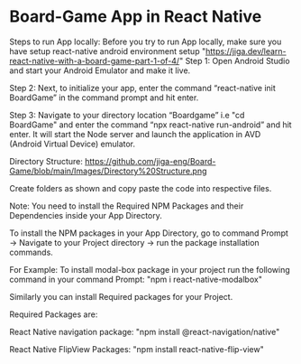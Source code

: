 # Board-Game App in React Native
Steps to run App locally:
Before you try to run App locally, make sure you have setup react-native android environment setup "https://jiga.dev/learn-react-native-with-a-board-game-part-1-of-4/"
Step 1: Open Android Studio and start your Android Emulator and make it live.

Step 2: Next, to initialize your app, enter the command “react-native init BoardGame” in the command prompt and hit enter.

Step 3: Navigate to your directory location “Boardgame” i.e "cd BoardGame" and enter the command “npx react-native run-android” and hit enter. It will start the Node server and launch the application in AVD (Android Virtual Device) emulator.

Directory Structure: https://github.com/jiga-eng/Board-Game/blob/main/Images/Directory%20Structure.png

Create folders as shown and copy paste the code into respective files.

Note: You need to install the Required NPM Packages and their Dependencies inside your App Directory.

To install the NPM packages in your App Directory, go to command Prompt -> Navigate to your Project directory -> run the package installation commands.

For Example: To install modal-box package in your project run the following command in your command Prompt: "npm i react-native-modalbox" 

Similarly you can install Required packages for your Project.

Required Packages are:

React Native navigation package: "npm install @react-navigation/native"

React Native FlipView Packages: "npm install react-native-flip-view"
